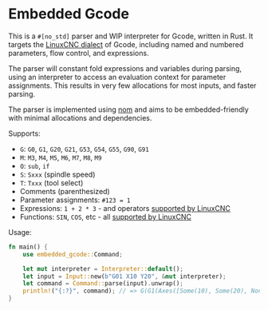 # Embedded Gcode

This is a `#[no_std]` parser and WIP interpreter for Gcode, written in Rust. It targets the [LinuxCNC dialect](https://linuxcnc.org/docs/stable/html/gcode.html) of Gcode, including named and numbered parameters, flow control, and expressions.

The parser will constant fold expressions and variables during parsing, using an interpreter to access an evaluation context for parameter assignments. This results in very few allocations for most inputs, and faster parsing.

The parser is implemented using [nom](https://github.com/rust-bakery/nom) and aims to be embedded-friendly with minimal allocations and dependencies.

Supports:
- `G`: `G0`, `G1`, `G20`, `G21`, `G53`, `G54`, `G55`, `G90`, `G91`
- `M`: `M3`, `M4`, `M5`, `M6`, `M7`, `M8`, `M9`
- `O`: `sub`, `if`
- `S`: `Sxxx` (spindle speed)
- `T`: `Txxx` (tool select)
- Comments (parenthesized)
- Parameter assignments: `#123 = 1`
- Expressions: `1 + 2 * 3` - and operators [supported by LinuxCNC](https://linuxcnc.org/docs/html/gcode/overview.html#gcode:binary-operators)
- Functions: `SIN`, `COS`, etc - all [supported by LinuxCNC](https://linuxcnc.org/docs/html/gcode/overview.html#gcode:functions)


Usage:
```rust
fn main() {
    use embedded_gcode::Command;

    let mut interpreter = Interpreter::default();
    let input = Input::new(b"G01 X10 Y20", &mut interpreter);
    let command = Command::parse(input).unwrap();
    println!("{:?}", command); // => G(G1(Axes([Some(10), Some(20), None])))
}
```
